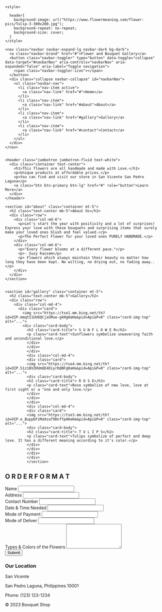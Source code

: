 <!DOCTYPE html>
<html>
  <head>
    <title>MADE WITH LAB </title>
    <meta name="viewport" content="width=device-width, initial-scale=1">
    <link rel="stylesheet" href="https://maxcdn.bootstrapcdn.com/bootstrap/4.5.2/css/bootstrap.min.css">
  
    <style>

      header{
        background-image: url("https://www.flowermeaning.com/flower-pics/Tulip-3-300x200.jpg");
        background-repeat: no-repeat;
        background-size: cover;
      }
    </style>
  </head>
  <body>
 
    
  
    <nav class="navbar navbar-expand-lg navbar-dark bg-dark">
      <a class="navbar-brand" href="#">Flower and Bouquet Gallery</a>
      <button class="navbar-toggler" type="button" data-toggle="collapse" data-target="#navbarNav" aria-controls="navbarNav" aria-expanded="false" aria-label="Toggle navigation">
        <span class="navbar-toggler-icon"></span>
      </button>
      <div class="collapse navbar-collapse" id="navbarNav">
        <ul class="navbar-nav">
          <li class="nav-item active">
            <a class="nav-link" href="#">Home</a>
          </li>
          <li class="nav-item">
            <a class="nav-link" href="#about">About</a>
          </li>
          <li class="nav-item">
            <a class="nav-link" href="#gallery">Gallery</a>
          </li>
          <li class="nav-item">
            <a class="nav-link" href="#contact">Contact</a>
          </li>
        </ul>
      </div>
    </nav>

    
    <header class="jumbotron jumbotron-fluid text-white">
      <div class="container text-center">
        <h1>This flowers are all handmade and made with Love.</h1>
        <p>Unique products at affordable prices.</p>
        <p>You can find and visit our store in San Vicente San Pedro Laguna</p>
        <a class="btn btn-primary btn-lg" href="#" role="button">Learn More</a>
      </div>
    </header>
 
    <section id="about" class="container mt-5">
      <h2 class="text-center mb-5">About Us</h2>
      <div class="row">
        <div class="col-md-6">
          <p>Let's start the year with positivity and a lot of surprises! Express your love with these bouquets and surprising items that surely make your loved ones blush and feel valued.</p>
          <p>The Perfect Flower for your loved ones PURELY HANDMADE.</p>
        </div>
        <div class="col-md-6">
          <p>"Every flower blooms at a different pace."</p>
          <p>- Suzy Kassem</p>
          <p> Flowers which always maintain their beauty no matter how long they have been kept. No wilting, no drying out, no fading away..</p>
        </div>
      </div>
    </section>

 
    <section id="gallery" class="container mt-5">
      <h2 class="text-center mb-5">Gallery</h2>
      <div class="row">
        <div class="col-md-4">
          <div class="card">
            <img src="https://tse1.mm.bing.net/th?id=OIP.mmqtI1UU6QCjaSMue-gkHgHaHa&pid=Api&P=0" class="card-img-top" alt="...">
            <div class="card-body">
              <h2 class="card-title"> S U N F L O W E R</h2>
              <p class="card-text">Sunflowers symbolize unwavering faith and unconditional love.</p>
              </div>
              </div>
              </div>
              <div class="col-md-4">
              <div class="card">
              <img src="https://tse4.mm.bing.net/th?id=OIP.51z1BVZHUmQE4DiyrbQNFgHaHa&pid=Api&P=0" class="card-img-top" alt="...">
              <div class="card-body">
              <h2 class="card-title"> R O S E</h2>
              <p class="card-text">Rose symbolize of new love, love at first sight or a "one and only love.</p>
              </div>
              </div>
              </div>
              <div class="col-md-4">
              <div class="card">
              <img src="https://tse3.mm.bing.net/th?id=OIP.e_BuppbFzMa9zaf9DnfYpAHaHa&pid=Api&P=0" class="card-img-top" alt="...">
              <div class="card-body">
              <h2 class="card-title"> T U L I P S</h2>
              <p class="card-text">Tulips symbolize of perfect and deep love. It has a different meaning according to it's color.</p>
              </div>
              </div>
              </div>
              </div>
              </section>

              
<section id="contact" class="container mt-5">
  <h2 class="text-center mb-5">O R D E R   F O R M A T</h2>
  <div class="row">
    <div class="col-md-6">
      <form>
        <div class="form-group">
          <label for="name">Name</label>
          <input type="text" class="form-control" id="name">
        </div>
        <div class="form-group">
          <label for="address">Address</label>
          <input type="adress" class="form-control" id="address">
        </div>
        <div class="form-group">
          <label for="contact number">Contact Number</label>
          <input type="text" class="form-control" id="name">
        </div>
        <div class="form-group">
          <label for="date & time needed">Date & Time Needed</label>
          <input type="text" class="form-control" id="name">
        </div>
        <div class="form-group">
          <label for="mode of payment">Mode of Payment</label>
          <input type="text" class="form-control" id="name">
        </div>
        <div class="form-group">
          <label for="mode of deliver">Mode of Deliver</label>
          <input type="text" class="form-control" id="name">
        </div>
        <div class="form-group">
          <label for="types & Colors of the Flowers">Types & Colors of the Flowers</label>
          <textarea class="form-control" id="message" rows="5"></textarea>
        </div>
        <button type="submit" class="btn btn-primary">Submit</button>
      </form>
    </div>
    <div class="col-md-6">
      <h3>Our Location</h3>
      <p>San Vicente</p>
      <p>San Pedro Laguna, Philippines 10001</p>
      <p>Phone: (123) 123-1234</p>
    </div>
  </div>
</section>


<footer class="bg-dark text-white text-center p-3">
  <p>&copy; 2023 Bouquet Shop</p>
</footer>
</body>
</html>

